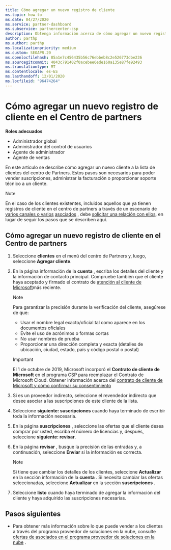 ```yaml
---
title: Cómo agregar un nuevo registro de cliente
ms.topic: how-to
ms.date: 04/27/2020
ms.service: partner-dashboard
ms.subservice: partnercenter-csp
description: Obtenga información acerca de cómo agregar un nuevo registro de cliente en el centro de Partners. A continuación, puede vender las suscripciones del cliente, administrar la facturación o proporcionar soporte al cliente.
author: parthp
ms.author: parthp
ms.localizationpriority: medium
ms.custom: SEOAPR.20
ms.openlocfilehash: 85a1e7c456435b56c76ebbeb8c2e526773dbe236
ms.sourcegitcommit: 4043c791402f0acebee6ede160a135e87fe92493
ms.translationtype: MT
ms.contentlocale: es-ES
ms.lasthandoff: 12/01/2020
ms.locfileid: "96474264"
---
```

# <a name="how-to-add-a-new-customer-record-in-partner-center"></a>Cómo agregar un nuevo registro de cliente en el Centro de partners


**Roles adecuados**

- Administrador global
- Administrador del control de usuarios
- Agente de administrador
- Agente de ventas

En este artículo se describe cómo agregar un nuevo cliente a la lista de clientes del centro de Partners. Estos pasos son necesarios para poder vender suscripciones, administrar la facturación o proporcionar soporte técnico a un cliente.

>[!NOTE]
>En el caso de los clientes existentes, incluidos aquellos que ya tienen registros de cliente en el centro de partners a través de un escenario de [varios canales o varios](multichannel.md) [asociados](multipartner.md) , debe [solicitar una relación con ellos](request-a-relationship-with-a-customer.md), en lugar de seguir los pasos que se describen aquí.

## <a name="to-add-a-new-customer-in-partner-center"></a>Cómo agregar un nuevo registro de cliente en el Centro de partners

1. Seleccione **clientes** en el menú del centro de Partners y, luego, seleccione **Agregar cliente**.

2. En la página información de la **cuenta** , escriba los detalles del cliente y la información de contacto principal. Compruebe también que el cliente haya aceptado y firmado el contrato de [atención al cliente de Microsoft](agreements.md)más reciente.

   >[!NOTE]
   >
   >Para garantizar la precisión durante la verificación del cliente, asegúrese de que:
   >
   >- Usar el nombre legal exacto/oficial tal como aparece en los documentos oficiales
   >- Evite el uso de acrónimos o formas cortas
   >- No usar nombres de prueba
   >- Proporcionar una dirección completa y exacta (detalles de ubicación, ciudad, estado, país y código postal o postal)

   >[!IMPORTANT]
   > El 1 de octubre de 2019, Microsoft incorporó el **Contrato de cliente de Microsoft** en el programa CSP para reemplazar el Contrato de Microsoft Cloud. Obtener información acerca del [contrato de cliente de Microsoft y cómo confirmar su consentimiento](confirm-customer-agreement.md)
  
3. Si es un proveedor indirecto, seleccione el revendedor indirecto que desee asociar a las suscripciones de este cliente de la lista.

4. Seleccione **siguiente: suscripciones** cuando haya terminado de escribir toda la información necesaria.

5. En la página **suscripciones** , seleccione las ofertas que el cliente desea comprar por usted, escriba el número de licencias y, después, seleccione **siguiente: revisar**.

6. En la página **revisar** , busque la precisión de las entradas y, a continuación, seleccione **Enviar** si la información es correcta.

   >[!NOTE]
   >Si tiene que cambiar los detalles de los clientes, seleccione **Actualizar** en la sección información de la **cuenta** . Si necesita cambiar las ofertas seleccionadas, seleccione **Actualizar** en la sección **suscripciones** .

7. Seleccione **listo** cuando haya terminado de agregar la información del cliente y haya adquirido las suscripciones necesarias.

## <a name="next-steps"></a>Pasos siguientes

- Para obtener más información sobre lo que puede vender a los clientes a través del programa proveedor de soluciones en la nube, consulte [ofertas de asociados en el programa proveedor de soluciones en la nube](csp-offers.md) .

